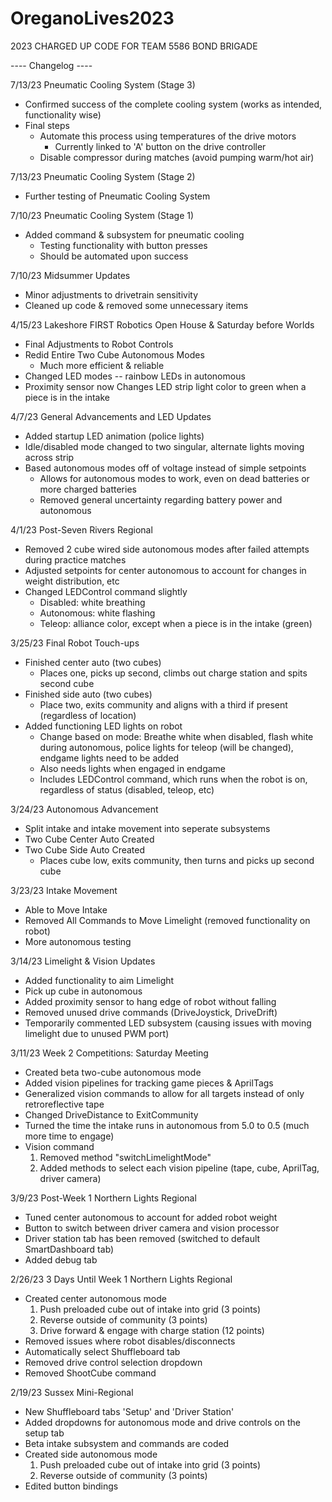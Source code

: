 # OreganoLives2023
2023 CHARGED UP CODE FOR TEAM 5586 BOND BRIGADE


---- Changelog ----


7/13/23 Pneumatic Cooling System (Stage 3)
  - Confirmed success of the complete cooling system (works as intended, functionality wise)
  - Final steps
    - Automate this process using temperatures of the drive motors
      - Currently linked to 'A' button on the drive controller
    - Disable compressor during matches (avoid pumping warm/hot air)

7/13/23 Pneumatic Cooling System (Stage 2)
  - Further testing of Pneumatic Cooling System

7/10/23 Pneumatic Cooling System (Stage 1)
  - Added command & subsystem for pneumatic cooling
    - Testing functionality with button presses
    - Should be automated upon success

7/10/23 Midsummer Updates
  - Minor adjustments to drivetrain sensitivity
  - Cleaned up code & removed some unnecessary items

4/15/23 Lakeshore FIRST Robotics Open House & Saturday before Worlds 
  - Final Adjustments to Robot Controls
  - Redid Entire Two Cube Autonomous Modes
    - Much more efficient & reliable
  - Changed LED modes -- rainbow LEDs in autonomous
  - Proximity sensor now Changes LED strip light color to green when a piece is in the intake
    
4/7/23 General Advancements and LED Updates
  - Added startup LED animation (police lights)
  - Idle/disabled mode changed to two singular, alternate lights moving across strip
  - Based autonomous modes off of voltage instead of simple setpoints
    - Allows for autonomous modes to work, even on dead batteries or more charged batteries
    - Removed general uncertainty regarding battery power and autonomous

4/1/23 Post-Seven Rivers Regional
  - Removed 2 cube wired side autonomous modes after failed attempts during practice matches
  - Adjusted setpoints for center autonomous to account for changes in weight distribution, etc
  - Changed LEDControl command slightly
    - Disabled: white breathing
    - Autonomous: white flashing
    - Teleop: alliance color, except when a piece is in the intake (green)

3/25/23 Final Robot Touch-ups
  - Finished center auto (two cubes)
    - Places one, picks up second, climbs out charge station and spits second cube
  - Finished side auto (two cubes)
    - Place two, exits community and aligns with a third if present (regardless of location)
  - Added functioning LED lights on robot
    - Change based on mode: Breathe white when disabled, flash white during autonomous, police lights for teleop (will be changed), endgame lights need to be added
    - Also needs lights when engaged in endgame
    - Includes LEDControl command, which runs when the robot is on, regardless of status (disabled, teleop, etc)

  
3/24/23 Autonomous Advancement
  - Split intake and intake movement into seperate subsystems
  - Two Cube Center Auto Created
  - Two Cube Side Auto Created
    - Places cube low, exits community, then turns and picks up second cube

3/23/23 Intake Movement
  - Able to Move Intake
  - Removed All Commands to Move Limelight (removed functionality on robot)
  - More autonomous testing
  
3/14/23 Limelight & Vision Updates
  - Added functionality to aim Limelight
  - Pick up cube in autonomous
  - Added proximity sensor to hang edge of robot without falling
  - Removed unused drive commands (DriveJoystick, DriveDrift)
  - Temporarily commented LED subsystem (causing issues with moving limelight due to unused PWM port)

3/11/23 Week 2 Competitions: Saturday Meeting
  - Created beta two-cube autonomous mode
  - Added vision pipelines for tracking game pieces & AprilTags
  - Generalized vision commands to allow for all targets instead of only retroreflective tape
  - Changed DriveDistance to ExitCommunity
  - Turned the time the intake runs in autonomous from 5.0 to 0.5 (much more time to engage)
  - Vision command
    1. Removed method "switchLimelightMode"
    2. Added methods to select each vision pipeline (tape, cube, AprilTag, driver camera)

3/9/23 Post-Week 1 Northern Lights Regional
  - Tuned center autonomous to account for added robot weight
  - Button to switch between driver camera and vision processor
  - Driver station tab has been removed (switched to default SmartDashboard tab)
  - Added debug tab

2/26/23 3 Days Until Week 1 Northern Lights Regional
  - Created center autonomous mode
    1. Push preloaded cube out of intake into grid (3 points)
    2. Reverse outside of community (3 points)
    3. Drive forward & engage with charge station (12 points)
  - Removed issues where robot disables/disconnects
  - Automatically select Shuffleboard tab
  - Removed drive control selection dropdown
  - Removed ShootCube command

2/19/23 Sussex Mini-Regional
  - New Shuffleboard tabs 'Setup' and 'Driver Station'
  - Added dropdowns for autonomous mode and drive controls on the setup tab
  - Beta intake subsystem and commands are coded
  - Created side autonomous mode
    1. Push preloaded cube out of intake into grid (3 points)
    2. Reverse outside of community (3 points)
  - Edited button bindings